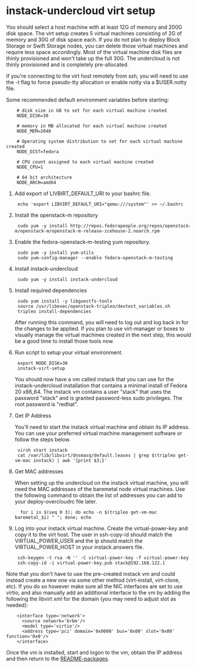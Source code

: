 instack-undercloud virt setup
=============================

You should select a host machine with at least 12G of memory and 200G disk space. The virt setup creates 5 virtual
machines consisting of 2G of memory and 30G of disk space each.  If you do not plan to deploy Block Storage or Swift
Storage nodes, you can delete those virtual machines and require less space accordingly.  Most of the virtual machine
disk files are thinly provisioned and won't take up the full 30G.  The undercloud is not thinly provisioned and is
completely pre-allocated.

If you're connecting to the virt host remotely from ssh, you will need to use the -t flag to force pseudo-tty
allocation or enable notty via a $USER.notty file.

Some recommended default environment variables before starting:

        # disk size in GB to set for each virtual machine created
        NODE_DISK=30

        # memory in MB allocated for each virtual machine created
        NODE_MEM=2048

        # Operating system distribution to set for each virtual machine created
        NODE_DIST=fedora

        # CPU count assigned to each virtual machine created
        NODE_CPU=1

        # 64 bit architecture
        NODE_ARCH=amd64

1. Add export of LIVBIRT_DEFAULT_URI to your bashrc file.

        echo 'export LIBVIRT_DEFAULT_URI="qemu:///system"' >> ~/.bashrc

1. Install the openstack-m repository

        sudo yum -y install http://repos.fedorapeople.org/repos/openstack-m/openstack-m/openstack-m-release-icehouse-2.noarch.rpm

1. Enable the fedora-openstack-m-testing yum repository.

        sudo yum -y install yum-utils
        sudo yum-config-manager --enable fedora-openstack-m-testing

1. Install instack-undercloud

        sudo yum -y install instack-undercloud

1. Install required dependencies

        sudo yum install -y libguestfs-tools
        source /usr/libexec/openstack-tripleo/devtest_variables.sh
        tripleo install-dependencies

   After running this command, you will need to log out and log back in for the changes to be applied.  If you plan to
   use virt-manager or boxes to visually manage the virtual machines created in the next step, this would be a good time
   to install those tools now.

1. Run script to setup your virtual environment.

        export NODE_DISK=30
        instack-virt-setup

   You should now have a vm called instack that you can use for the instack-undercloud installation that contains a minimal
   install of Fedora 20 x86_64. The instack vm contains a user "stack" that uses the password "stack" and is granted
   password-less sudo privileges.  The root password is "redhat".

1. Get IP Address

   You'll need to start the instack virtual machine and obtain its IP address.  You can use your preferred virtual
   machine management software or follow the steps below.

        virsh start instack
        cat /var/lib/libvirt/dnsmasq/default.leases | grep $(tripleo get-vm-mac instack) | awk '{print $3;}'

1. Get MAC addresses

   When setting up the undercloud on the instack virtual machine, you will need the MAC addresses of the baremetal node
   virtual machines.  Use the following command to obtain the list of addresses you can add to your deploy-overcloudrc
   file later.

         for i in $(seq 0 3); do echo -n $(tripleo get-vm-mac baremetal_$i) " "; done; echo

5. Log into your instack virtual machine.  Create the virtual-power-key and copy it to the virt host.  The user in
   ssh-copy-id should match the VIRTUAL_POWER_USER and the ip should match the VIRTUAL_POWER_HOST in your
   instack.answers file.

        ssh-keygen -t rsa -N '' -C virtual-power-key -f virtual-power-key
        ssh-copy-id -i virtual-power-key.pub stack@192.168.122.1

Note that you don't have to use the pre-created instack vm and could instead create a new one via some other method
(virt-install, virt-clone, etc). If you do so however make sure all the NIC interfaces are set to use virtio, and also
manually add an additional interface to the vm by adding the following the libvirt xml for the domain (you may need to
adjust slot as needed):

        <interface type='network'>
          <source network='brbm'/>
          <model type='virtio'/>
          <address type='pci' domain='0x0000' bus='0x00' slot='0x09' function='0x0'/>
        </interface>

Once the vm is installed, start and logon to the vm, obtain the IP address and then return to the
[README-packages](README-packages.md).
